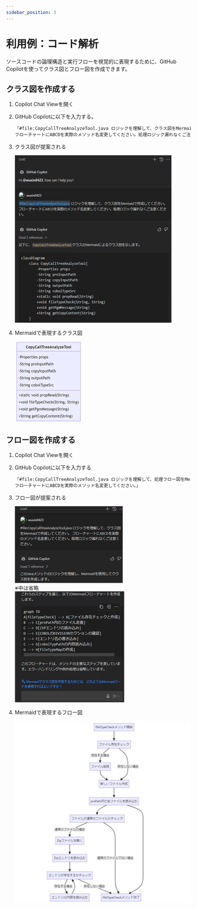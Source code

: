 ```yaml
---
sidebar_position: 3
---
```


# 利用例：コード解析

ソースコードの論理構造と実行フローを視覚的に表現するために、GitHub Copilotを使ってクラス図とフロー図を作成できます。

## クラス図を作成する

1. Copilot Chat Viewを開く
2. GitHub Copilotに以下を入力する。

    ```txt
    「#file:CopyCallTreeAnalyzeTool.java ロジックを理解して、クラス図をMermaidで作成してください。 
    フローチャートにABCDを実際のメソッド名変更してください。処理ロジック漏れなくご注意ください。」
    ```

3. クラス図が提案される

    ![graph_1.png](images/graph_1.png)

4. Mermaidで表現するクラス図

    ![graph_2.png](images/graph_2.png)

## フロー図を作成する

1. Copilot Chat Viewを開く
2. GitHub Copilotに以下を入力する

    ```txt
    「#file:CopyCallTreeAnalyzeTool.java ロジックを理解して、処理フロー図をMermaidで作成してください。
    フローチャートにABCDを実際のメソッド名変更してください。」
    ```

3. フロー図が提案される

    ![graph_3.png](images/graph_3.png)<br/>
    ※中は省略<br/>
    ![graph_4.png](images/graph_4.png)

4. Mermaidで表現するフロー図

    ![graph_5.png](images/graph_5.png)
